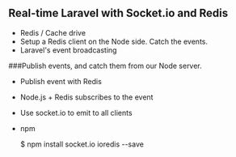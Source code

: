 ## Real-time Laravel with Socket.io and Redis

- Redis / Cache drive
- Setup a Redis client on the Node side. Catch the events.
- Laravel's event broadcasting

###Publish events, and catch them from our Node server.

- Publish event with Redis
- Node.js + Redis subscribes to the event
- Use socket.io to emit to all clients

- npm

	$ npm install socket.io ioredis --save

